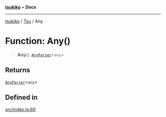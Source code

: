 [**tsukiko**](../../../README.md) • **Docs**

***

[tsukiko](../../../README.md) / [Tsu](../README.md) / Any

# Function: Any()

> **Any**(): [`AnyParser`](../../../classes/AnyParser.md)\<`any`\>

## Returns

[`AnyParser`](../../../classes/AnyParser.md)\<`any`\>

## Defined in

[src/index.ts:60](https://github.com/BIYUEHU/tsukiko/blob/aa7a414bb89555b3910dd9d229f505891bded4ee/src/index.ts#L60)
